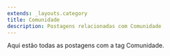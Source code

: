 ```yaml
---
extends: _layouts.category
title: Comunidade
description: Postagens relacionadas com Comunidade
---
```


Aqui estão todas as postagens com a tag Comunidade.
